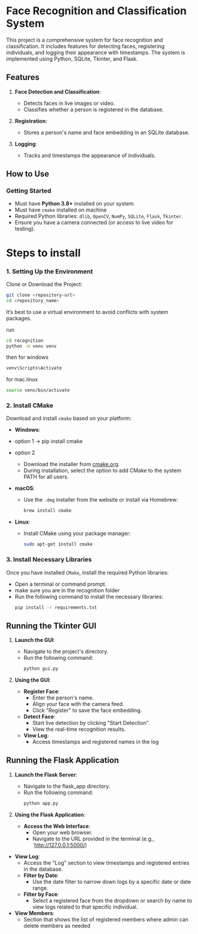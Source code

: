 # Face Recognition and Classification System

This project is a comprehensive system for face recognition and classification. It includes features for detecting faces, registering individuals, and logging their appearance with timestamps. The system is implemented using Python, SQLite, Tkinter, and Flask.

## Features

1. **Face Detection and Classification**:
   - Detects faces in live images or video.
   - Classifies whether a person is registered in the database.

2. **Registration**:
   - Stores a person's name and face embedding in an SQLite database.

3. **Logging**:
   - Tracks and timestamps the appearance of individuals.

## How to Use

### Getting Started

- Must have **Python 3.8+** installed on your system.
- Must have `cmake` installed on machine 
- Required Python libraries: `dlib`, `OpenCV`, `NumPy`, `SQLite`, `Flask`, `Tkinter`.
- Ensure you have a camera connected (or access to live video for testing).

# Steps to install


### 1. Setting Up the Environment

Clone or Download the Project:
```bash
git clone <repository-url>
cd <repository_name>
```
It’s best to use a virtual environment to avoid conflicts with system packages.

run
```bash
cd recognition 
python -m venv venv
```
then
for windows
```bash
venv\Scripts\Activate
```
for mac.linux 
```bash
source venv/bin/activate
```
### 2. Install CMake

Download and install `cmake` based on your platform:

- **Windows**:
- option 1 ->   pip install cmake 
- option 2 
  - Download the installer from [cmake.org](https://cmake.org/download/).
  - During installation, select the option to add CMake to the system PATH for all users.

- **macOS**:
  - Use the `.dmg` installer from the website or install via Homebrew:
    ```bash
    brew install cmake
    ```

- **Linux**:
  - Install CMake using your package manager:
    ```bash
    sudo apt-get install cmake
    ```


### 3. Install Necessary Libraries 


Once you have installed `CMake`, install the required Python libraries:

- Open a terminal or command prompt.
- make sure you are in the recognition folder
- Run the following command to install the necessary libraries:
  ```bash
  pip install -r requirements.txt
   ```





## Running the Tkinter GUI

1. **Launch the GUI**:
   - Navigate to the project's directory.
   - Run the following command:
     ```bash
     python gui.py
     ```

2. **Using the GUI**:
   - **Register Face**:
     - Enter the person's name.
     - Align your face with the camera feed.
     - Click "Register" to save the face embedding.
   - **Detect Face**:
     - Start live detection by clicking "Start Detection".
     - View the real-time recognition results.
   - **View Log**:
     - Access timestamps and registered names in the log

## Running the Flask Application

1. **Launch the Flask Server**:
   - Navigate to the flask_app directory.
   - Run the following command:
     ```bash
     python app.py
     ```

2. **Using the Flask Application**:
   - **Access the Web Interface**:
     - Open your web browser.
     - Navigate to the URL provided in the terminal (e.g., `http://127.0.0.1:5000/)

- **View Log**:
     - Access the "Log" section to view timestamps and registered entries in the database.
     - **Filter by Date**:
       - Use the date filter to narrow down logs by a specific date or date range.
     - **Filter by Face**:
       - Select a registered face from the dropdown or search by name to view logs related to that specific individual.
- **View Members**:
  - Section that shows the list of registered members where admin can delete members as needed